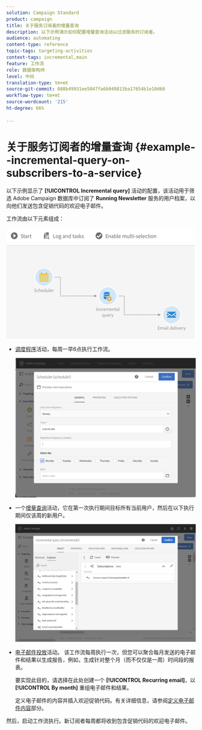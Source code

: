 ```yaml
---
solution: Campaign Standard
product: campaign
title: 关于服务订阅者的增量查询
description: 以下示例演示如何配置增量查询活动以过滤服务的订阅者。
audience: automating
content-type: reference
topic-tags: targeting-activities
context-tags: incremental,main
feature: 工作流
role: 数据架构师
level: 中间
translation-type: tm+mt
source-git-commit: 088b49931ee5047fa6b949813ba17654b1e10d60
workflow-type: tm+mt
source-wordcount: '215'
ht-degree: 66%

---
```



# 关于服务订阅者的增量查询 {#example--incremental-query-on-subscribers-to-a-service}

以下示例显示了 **[!UICONTROL Incremental query]** 活动的配置，该活动用于筛选 Adobe Campaign 数据库中订阅了 **Running Newsletter** 服务的用户档案，以向他们发送包含促销代码的欢迎电子邮件。

工作流由以下元素组成：

![](assets/incremental_query_example1.png)

* [调度程序](../../automating/using/scheduler.md)活动，每周一早6点执行工作流。

   ![](assets/incremental_query_example2.png)

* 一个[增量查询](../../automating/using/incremental-query.md)活动，它在第一次执行期间目标所有当前用户，然后在以下执行期间仅该周的新用户。

   ![](assets/incremental_query_example3.png)

* [电子邮件投放](../../automating/using/email-delivery.md)活动。 该工作流每周执行一次，但您可以聚合每月发送的电子邮件和结果以生成报告，例如，生成针对整个月（而不仅仅是一周）时间段的报表。

   要实现此目的，请选择在此处创建一个 **[!UICONTROL Recurring email]**，以 **[!UICONTROL By month]** 重组电子邮件和结果。

   定义电子邮件的内容并插入欢迎促销代码。有关详细信息，请参阅[定义电子邮件内容](../../designing/using/personalization.md)部分。

然后，启动工作流执行。新订阅者每周都将收到包含促销代码的欢迎电子邮件。
